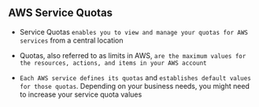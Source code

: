 ## AWS Service Quotas

- Service Quotas `enables you to view and manage your quotas for AWS services` from a central location

- Quotas, also referred to as limits in AWS, `are the maximum values for the resources, actions, and items in your AWS account`

- `Each AWS service defines its quotas` and `establishes default values for those quotas`. Depending on your business needs, you might need to increase your service quota values
